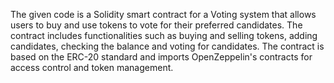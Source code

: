 The given code is a Solidity smart contract 
for a Voting system that allows users to buy and use tokens to vote for their preferred candidates. 
The contract includes functionalities such as buying and selling tokens, 
adding candidates, checking the balance and voting for candidates. 
The contract is based on the ERC-20 standard and imports OpenZeppelin's contracts for access control and token management.
